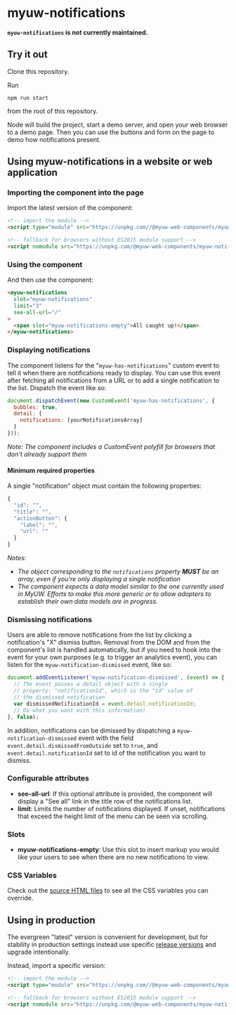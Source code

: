 # myuw-notifications

**`myuw-notifications` is not currently maintained.**

## Try it out

Clone this repository.

Run

`npm run start`

from the root of this repository.

Node will build the project, start a demo server, and open your web browser to
a demo page. Then you can use the buttons and form on the page to demo how
notifications present.

## Using myuw-notifications in a website or web application

### Importing the component into the page

Import the latest version of the component:

```html
<!-- import the module -->
<script type="module" src="https://unpkg.com//@myuw-web-components/myuw-notifications@latest/dist/myuw-notifications.min.mjs"></script>

<!-- fallback for browsers without ES2015 module support -->
<script nomodule src="https://unpkg.com/@myuw-web-components/myuw-notifications@latest/dist/myuw-notifications.min.js"></script>
```

### Using the component

And then use the component:

```html
<myuw-notifications
  slot="myuw-notifications"
  limit="3"
  see-all-url="/"
>
  <span slot="myuw-notifications-empty">All caught up!</span>
</myuw-notifications>
```

### Displaying notifications

The component listens for the "`myuw-has-notifications`" custom event to tell it when there are notifications ready to display. You can use this event after fetching all notifications from a URL or to add a single notification to the list. Dispatch the event like so:

```js
document.dispatchEvent(new CustomEvent('myuw-has-notifications', {
  bubbles: true,
  detail: {
    notifications: [yourNotificationsArray]
  }
}));
```

*Note: The component includes a CustomEvent polyfill for browsers that don't already support them*

#### Minimum required properties

A single "notification" object must contain the following properties:

```js
{
  "id": "",
  "title": "",
  "actionButton": {
    "label": "",
    "url": ""
  }
}
```

*Notes:*
- *The object corresponding to the `notifications` property **MUST** be an array, even if you're only displaying a single notification*
- *The component expects a data model similar to the one currently used in MyUW. Efforts to make this more generic or to allow adopters to establish their own data models are in progress.*

### Dismissing notifications

Users are able to remove notifications from the list by clicking a notification's "X" dismiss button. Removal from the DOM and from the component's list is handled automatically, but if you need to hook into the event for your own purposes (e.g. to trigger an analytics event), you can listen for the `myuw-notification-dismissed` event, like so:

```js
document.addEventListener('myuw-notification-dismissed', (event) => {
  // The event passes a detail object with a single
  // property: "notificationId", which is the "id" value of
  // the dismissed notification
  var dismissedNotificationId = event.detail.notificationId;
  // Do what you want with this information!
}, false);
```

In addition, notifications can be dimissed by dispatching a `myuw-notification-dismissed` event with the field `event.detail.dismissedFromOutside` set to `true`, and `event.detail.notificationId` set to id of the notification you want to dismiss.

### Configurable attributes

- **see-all-url**: If this optional attribute is provided, the component will display a "See all" link in the title row of the notifications list.
- **limit**: Limits the number of notifications displayed. If unset, notifications that exceed the height limit of the menu can be seen via scrolling.

### Slots

- **myuw-notifications-empty**: Use this slot to insert markup you would like your users to see when there are no new notifications to view.

### CSS Variables

Check out the [source HTML files](src/myuw-notifications.html) to see all the CSS variables you can override.

## Using in production

The evergreen "latest" version is convenient for development,
but for stability in production settings instead use specific
[release versions](https://www.npmjs.com/package/@myuw-web-components/myuw-notifications?activeTab=versions)
and upgrade intentionally.

Instead, import a specific version:

```html
<!-- import the module -->
<script type="module" src="https://unpkg.com//@myuw-web-components/myuw-notifications@1.3.4/dist/myuw-notifications.min.mjs"></script>

<!-- fallback for browsers without ES2015 module support -->
<script nomodule src="https://unpkg.com/@myuw-web-components/myuw-notifications@1.3.4/dist/myuw-notifications.min.js"></script>
```
